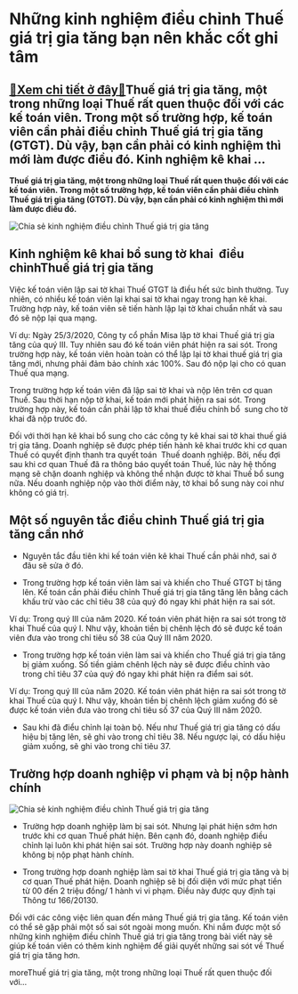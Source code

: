 Những kinh nghiệm điều chỉnh Thuế giá trị gia tăng bạn nên khắc cốt ghi tâm
===========================================================================

[:gift:Xem chi tiết ở đây:gift:](https://hddtvn.com/nhung-kinh-nghiem-dieu-chinh-thue-gia-tri-gia-tang-ban-nen-khac-cot-ghi-tam/)Thuế giá trị gia tăng, một trong những loại Thuế rất quen thuộc đối với các kế toán viên. Trong một số trường hợp, kế toán viên cần phải điều chỉnh Thuế giá trị gia tăng (GTGT). Dù vậy, bạn cần phải có kinh nghiệm thì mới làm được điều đó. Kinh nghiệm kê khai …
---------------------------------------------------------------------------------------------------------------------------------------------------------------------------------------------------------------------------------------------------------------------

**Thuế giá trị gia tăng, một trong những loại Thuế rất quen thuộc đối với các kế toán viên. Trong một số trường hợp, kế toán viên cần phải điều chỉnh Thuế giá trị gia tăng (GTGT). Dù vậy, bạn cần phải có kinh nghiệm thì mới làm được điều đó.**


![Chia sẻ kinh nghiệm điều chỉnh Thuế giá trị gia tăng](https://hddtvn.com/wp-content/uploads/2021/01/income-tax-4097292_1920-bcff7b73c783425889ad73d26a02b33a.jpg)


Kinh nghiệm kê khai bổ sung tờ khai  điều chỉnhThuế giá trị gia tăng
--------------------------------------------------------------------


Việc kế toán viên lập sai tờ khai Thuế GTGT là điều hết sức bình thường. Tuy nhiên, có nhiều kế toán viên lại khai sai tờ khai ngay trong hạn kê khai. Trường hợp này, kế toán viên sẽ tiến hành lập lại tờ khai chuẩn nhất và sau đó sẽ nộp lại qua mạng.


Ví dụ: Ngày 25/3/2020, Công ty cổ phần Misa lập tờ khai Thuế giá trị gia tăng của quý III. Tuy nhiên sau đó kế toán viên phát hiện ra sai sót. Trong trường hợp này, kế toán viên hoàn toàn có thể lập lại tờ khai thuế giá trị gia tăng mới, nhưng phải đảm bảo chính xác 100%. Sau đó nộp lại cho có quan Thuế qua mạng.


Trong trường hợp kế toán viên đã lập sai tờ khai và nộp lên trên cơ quan Thuế. Sau thời hạn nộp tờ khai, kế toán mới phát hiện ra sai sót. Trong trường hợp này, kế toán cần phải lập tờ khai thuế điều chính bổ  sung cho tờ khai đã nộp trước đó.


Đối với thời hạn kê khai bổ sung cho các công ty kê khai sai tờ khai thuế giá trị gia tăng. Doanh nghiệp sẽ được phép tiến hành kê khai trước khi cơ quan Thuế có quyết định thanh tra quyết toán  Thuế doanh nghiệp. Bởi, nếu đợi sau khi cơ quan Thuế đã ra thông báo quyết toán Thuế, lúc này hệ thống mạng sẽ chặn doanh nghiệp và không thể nhận được tờ khai Thuế bổ sung nữa. Nếu doanh nghiệp nộp vào thời điểm này, tờ khai bổ sung này coi như không có giá trị.


Một số nguyên tắc điều chỉnh Thuế giá trị gia tăng cần nhớ
----------------------------------------------------------




* Nguyên tắc đầu tiên khi kế toán viên kê khai Thuế cần phải nhớ, sai ở đâu sẽ sửa ở đó.

* Trong trường hợp kế toán viên làm sai và khiến cho Thuế GTGT bị tăng lên. Kế toán cần phải điều chỉnh Thuế giá trị gia tăng tăng lên bằng cách khấu trừ vào các chỉ tiêu 38 của quý đó ngay khi phát hiện ra sai sót.



Ví dụ: Trong quý III của năm 2020. Kế toán viên phát hiện ra sai sót trong tờ khai Thuế của quý I. Như vậy, khoản tiền bị chênh lệch đó sẽ được kế toán viên đưa vào trong chỉ tiêu số 38 của Quý III năm 2020.




* Trong trường hợp kế toán viên làm sai và khiến cho Thuế giá trị gia tăng bị giảm xuống. Số tiền giảm chênh lệch này sẽ được điều chỉnh vào trong chỉ tiêu 37 của quý đó ngay khi phát hiện ra điểm sai sót.



Ví dụ: Trong quý III của năm 2020. Kế toán viên phát hiện ra sai sót trong tờ khai Thuế của quý I. Như vậy, khoản tiền bị chênh lệch giảm xuống đó sẽ được kế toán viên đưa vào trong chỉ tiêu số 37 của Quý III năm 2020.




* Sau khi đã điểu chỉnh lại toàn bộ. Nếu như Thuế giá trị gia tăng có dấu hiệu bị tăng lên, sẽ ghi vào trong chỉ tiêu 38. Nếu ngược lại, có dấu hiệu giảm xuống, sẽ ghi vào trong chỉ tiêu 37.



Trường hợp doanh nghiệp vi phạm và bị nộp hành chính
----------------------------------------------------


![Chia sẻ kinh nghiệm điều chỉnh Thuế giá trị gia tăng](https://hddtvn.com/wp-content/uploads/2021/01/WP_HTAX-scaled.jpg)




* Trường hợp doanh nghiệp làm bị sai sót. Nhưng lại phát hiện sớm hơn trước khi cơ quan Thuế phát hiện. Bên cạnh đó, doanh nghiệp điều chỉnh lại luôn khi phát hiện sai sót. Trường hợp này doanh nghiệp sẽ không bị nộp phạt hành chính.

* Trong trường hợp doanh nghiệp làm sai tờ khai Thuế giá trị gia tăng và bị cơ quan Thuế phát hiện. Doanh nghiệp sẽ bị đối diện với mức phạt tiền từ 00 đến 2 triệu đồng/ 1 hành vi vi phạm. Điều này được quy định tại Thông tư 166/20130.



Đối với các công việc liên quan đến mảng Thuế giá trị gia tăng. Kế toán viên có thể sẽ gặp phải một số sai sót ngoài mong muốn. Khi nắm được một số những kinh nghiệm điều chỉnh Thuế giá trị gia tăng trong bài viết này sẽ giúp kế toán viên có thêm kinh nghiệm để giải quyết những sai sót về Thuế giá trị gia tăng hơn.


moreThuế giá trị gia tăng, một trong những loại Thuế rất quen thuộc đối với…


